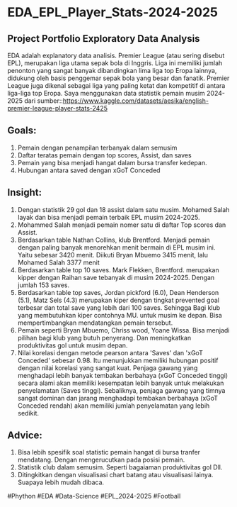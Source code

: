 # EDA_EPL_Player_Stats-2024-2025

## Project Portfolio Exploratory Data Analysis

EDA adalah explanatory data analisis. Premier League (atau sering disebut EPL), merupakan liga utama sepak bola di Inggris. Liga ini memiliki jumlah penonton yang sangat banyak dibandingkan lima liga top Eropa lainnya, didukung oleh basis penggemar sepak bola yang besar dan fanatik. Premier League juga dikenal sebagai liga yang paling ketat dan kompetitif di antara liga-liga top Eropa. Saya menggunakan data statistik pemain musim 2024-2025 dari sumber::https://www.kaggle.com/datasets/aesika/english-premier-league-player-stats-2425

## Goals:

1. Pemain dengan penampilan terbanyak dalam semusim
2. Daftar teratas pemain dengan top scores, Assist, dan saves
3. Pemain yang bisa menjadi hangat dalam bursa transfer kedepan.
4. Hubungan antara saved dengan xGoT Conceded

## Insight:

1. Dengan statistik 29 gol dan 18 assist dalam satu musim. Mohamed Salah layak dan bisa menjadi pemain terbaik EPL musim 2024-2025.
2. Mohammed Salah menjadi pemain nomer satu di daftar Top scores dan Assist.
3. Berdasarkan table Nathan Collins, klub Brentford. Menjadi pemain dengan paling banyak menorehkan menit bermain di EPL musim ini. Yaitu sebesar 3420 menit. Diikuti Bryan Mbuemo 3415 menit, lalu Mohamed Salah 3377 menit
4. Berdasarkan table top 10 saves. Mark Flekken, Brentford. merupakan kipper dengan Raihan save tebanyak di musim 2024-2025. Dengan jumlah 153 saves.
5. Berdasarkan table top saves, Jordan pickford (6.0), Dean Henderson (5.1), Matz Sels (4.3) merupakan kiper dengan tingkat prevented goal terbesar dan total save yang lebih dari 100 saves. Sehingga Bagi klub yang membutuhkan kiper contohnya MU. untuk musim ke depan. Bisa mempertimbangkan mendatangkan pemain tersebut.
6. Pemain seperti Bryan Mbuemo, Chriss wood, Yoane Wissa. Bisa menjadi pilihan bagi klub yang butuh penyerang. Dan meningkatkan produktivitas gol untuk musim depan. 
7. Nilai korelasi dengan metode pearson antara 'Saves' dan 'xGoT Conceded' sebesar 0.98. Itu menunjukkan memiliki hubungan positif dengan nilai korelasi yang sangat kuat. Penjaga gawang yang menghadapi lebih banyak tembakan berbahaya (xGoT Conceded tinggi) secara alami akan memiliki kesempatan lebih banyak untuk melakukan penyelamatan (Saves tinggi). Sebaliknya, penjaga gawang yang timnya sangat dominan dan jarang menghadapi tembakan berbahaya (xGoT Conceded rendah) akan memiliki jumlah penyelamatan yang lebih sedikit.

## Advice:

1.	Bisa lebih spesifik soal statistic pemain hangat di bursa tranfer mendatang. Dengan mengerucutkan pada posisi pemain.
2.	Statistik club dalam semusim. Seperti bagaiaman produktivitas gol Dll.
3.	Ditingkitkan dengan visualisasi chart batang atau visualisasi lainya. Suapaya lebih mudah dibaca.

#Phython #EDA #Data-Science #EPL_2024-2025 #Football

